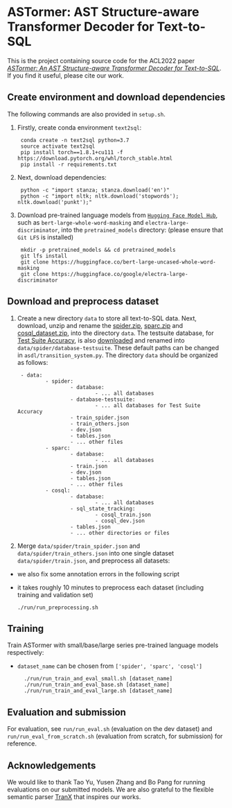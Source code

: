 # ASTormer: AST Structure-aware Transformer Decoder for Text-to-SQL

This is the project containing source code for the ACL2022 paper [*ASTormer: An AST Structure-aware Transformer Decoder for Text-to-SQL*](https://to-be-realized). If you find it useful, please cite our work.


## Create environment and download dependencies
The following commands are also provided in `setup.sh`.

1. Firstly, create conda environment `text2sql`:
    
        conda create -n text2sql python=3.7
        source activate text2sql
        pip install torch==1.8.1+cu111 -f https://download.pytorch.org/whl/torch_stable.html
        pip install -r requirements.txt

2. Next, download dependencies:

        python -c "import stanza; stanza.download('en')"
        python -c "import nltk; nltk.download('stopwords'); nltk.download('punkt');"

3. Download pre-trained language models from [`Hugging Face Model Hub`](https://huggingface.co/models), such as `bert-large-whole-word-masking` and `electra-large-discriminator`, into the `pretrained_models` directory: (please ensure that `Git LFS` is installed)

        mkdir -p pretrained_models && cd pretrained_models
        git lfs install
        git clone https://huggingface.co/bert-large-uncased-whole-word-masking
        git clone https://huggingface.co/google/electra-large-discriminator

## Download and preprocess dataset

1. Create a new directory `data` to store all text-to-SQL data. Next, download, unzip and rename the [spider.zip](https://drive.google.com/uc?export=download&id=1_AckYkinAnhqmRQtGsQgUKAnTHxxX5J0), [sparc.zip](https://drive.google.com/uc?export=download&id=1Uu7NMHTR1tdQw1t7bAuM7OPU4LElVKfg) and [cosql_dataset.zip](https://drive.google.com/uc?export=download&id=1Y3ydpFiQQ3FC0bzdfy3groV95O_f1nXF), into the directory `data`. The testsuite database, for [Test Suite Accuracy](https://arxiv.org/abs/2010.02840), is also [downloaded](https://drive.google.com/file/d/1mkCx2GOFIqNesD4y8TDAO1yX1QZORP5w/view) and renamed into `data/spider/database-testsuite`. These default paths can be changed in `asdl/transition_system.py`. The directory `data` should be organized as follows:

        - data:
                - spider:
                        - database:
                                - ... all databases
                        - database-testsuite:
                                - ... all databases for Test Suite Accuracy
                        - train_spider.json
                        - train_others.json
                        - dev.json
                        - tables.json
                        - ... other files
                - sparc:
                        - database:
                                - ... all databases
                        - train.json
                        - dev.json
                        - tables.json
                        - ... other files
                - cosql:
                        - database:
                                - ... all databases
                        - sql_state_tracking:
                                - cosql_train.json
                                - cosql_dev.json
                        - tables.json
                        - ... other directories or files

2. Merge `data/spider/train_spider.json` and `data/spider/train_others.json` into one single dataset `data/spider/train.json`, and preprocess all datasets:
  - we also fix some annotation errors in the following script
  - it takes roughly 10 minutes to preprocess each dataset (including training and validation set)

        ./run/run_preprocessing.sh


## Training

Train ASTormer with small/base/large series pre-trained language models respectively:
- `dataset_name` can be chosen from `['spider', 'sparc', 'cosql']`

        ./run/run_train_and_eval_small.sh [dataset_name]
        ./run/run_train_and_eval_base.sh [dataset_name]
        ./run/run_train_and_eval_large.sh [dataset_name]

## Evaluation and submission

For evaluation, see `run/run_eval.sh` (evaluation on the dev dataset) and `run/run_eval_from_scratch.sh` (evaluation from scratch, for submission) for reference.

## Acknowledgements

We would like to thank Tao Yu, Yusen Zhang and Bo Pang for running evaluations on our submitted models. We are also grateful to the flexible semantic parser [TranX](https://github.com/pcyin/tranX) that inspires our works.